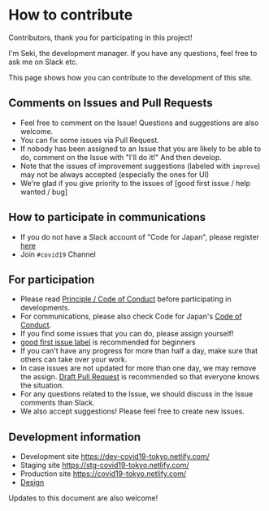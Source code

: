 # How to contribute

Contributors, thank you for participating in this project!

I'm Seki, the development manager. If you have any questions, feel free to ask me on Slack etc.

This page shows how you can contribute to the development of this site.

## Comments on Issues and Pull Requests
* Feel free to comment on the Issue! Questions and suggestions are also welcome.
* You can fix some issues via Pull Request.
* If nobody has been assigned to an Issue that you are likely to be able to do, comment on the Issue with "I'll do it!" And then develop.
* Note that the issues of improvement suggestions (labeled with `improve`)
may not be always accepted (especially the ones for UI)
* We're glad if you give priority to the issues of [good first issue / help wanted / bug]

## How to participate in communications
* If you do not have a Slack account of "Code for Japan", please register [here](https://cfjslackin.herokuapp.com/)
* Join `#covid19` Channel

## For participation
* Please read [Principle / Code of Conduct](CODE_OF_CONDUCT_EN.md) before participating in developments.
* For communications, please also check Code for Japan's [Code of Conduct](https://github.com/codeforjapan/codeofconduct).
* If you find some issues that you can do, please assign yourself!
* [good first issue label](https://github.com/tokyo-metropolitan-gov/covid19/issues?q=is%3Aissue+is%3Aopen+label%3A%22good+first+issue%22) is recommended for beginners
* If you can't have any progress for more than half a day, make sure that others can take over your work.
* In case issues are not updated for more than one day, we may remove the assign. [Draft Pull Request](https://help.github.com/en/github/collaborating-with-issues-and-pull-requests/about-pull-requests#draft-pull-requests) is recommended so that everyone knows the situation.
* For any questions related to the Issue, we should discuss in the Issue comments than Slack.
* We also accept suggestions! Please feel free to create new issues.

## Development information
* Development site https://dev-covid19-tokyo.netlify.com/
* Staging site https://stg-covid19-tokyo.netlify.com/
* Production site https://covid19-tokyo.netlify.com/
* [Design](https://www.figma.com/file/V7vt80p2gauhdgTZeVNbgj/UI%E3%83%87%E3%82%B6%E3%82%A4%E3%83%B3?node-id=121%3A156)

Updates to this document are also welcome!
